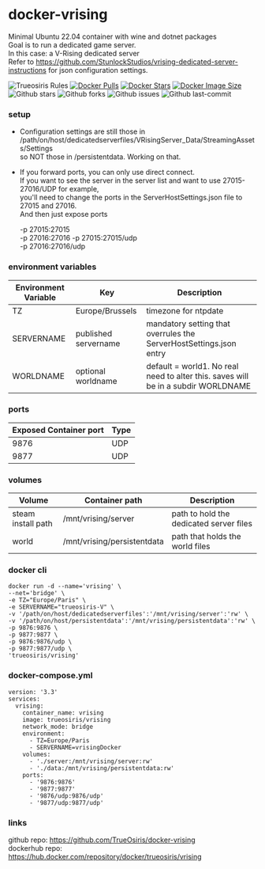 # docker-vrising<br>
Minimal Ubuntu 22.04 container with wine and dotnet packages<br>
Goal is to run a dedicated game server.<br>
In this case: a V-Rising dedicated server<br>
Refer to https://github.com/StunlockStudios/vrising-dedicated-server-instructions for json configuration settings.

![Trueosiris Rules](https://img.shields.io/badge/trueosiris-rules-f08060) 
[![Docker Pulls](https://badgen.net/docker/pulls/trueosiris/vrising?icon=docker&label=pulls)](https://hub.docker.com/r/trueosiris/vrising/) 
[![Docker Stars](https://badgen.net/docker/stars/trueosiris/vrising?icon=docker&label=stars)](https://hub.docker.com/r/trueosiris/vrising/) 
[![Docker Image Size](https://badgen.net/docker/size/trueosiris/vrising?icon=docker&label=image%20size)](https://hub.docker.com/r/trueosiris/vrising/) 
![Github stars](https://badgen.net/github/stars/trueosiris/docker-vrising?icon=github&label=stars) 
![Github forks](https://badgen.net/github/forks/trueosiris/docker-vrising?icon=github&label=forks) 
![Github issues](https://img.shields.io/github/issues/TrueOsiris/docker-vrising)
![Github last-commit](https://img.shields.io/github/last-commit/TrueOsiris/docker-vrising)

### setup
- Configuration settings are still those in /path/on/host/dedicatedserverfiles/VRisingServer_Data/StreamingAssets/Settings<br>
so NOT those in /persistentdata. Working on that.

- If you forward ports, you can only use direct connect.<br>
If you want to see the server in the server list and want to use 27015-27016/UDP for example, <br>
you'll need to change the ports in the ServerHostSettings.json file to 27015 and 27016.<br>
And then just expose ports <br>

    -p 27015:27015 \
    -p 27016:27016
    -p 27015:27015/udp \
    -p 27016:27016/udp

### environment variables

| Environment Variable | Key | Description |
| -------------------- | ---------------------------- | ------------------------------------------------------------------------------- |
| TZ | Europe/Brussels | timezone for ntpdate |
| SERVERNAME | published servername | mandatory setting that overrules the ServerHostSettings.json entry |
| WORLDNAME | optional worldname | default = world1. No real need to alter this. saves will be in a subdir WORLDNAME |

### ports

| Exposed Container port | Type |
| ---------------------- | ---- |
| 9876 | UDP |
| 9877 | UDP |

### volumes

| Volume                    | Container path                                                   | Description |
| ------------------------- | ---------------------------------------------------------------- | ----------------------------------------------- |
| steam install path    | /mnt/vrising/server | path to hold the dedicated server files |
| world | /mnt/vrising/persistentdata | path that holds the world files |

### docker cli
```terminal
docker run -d --name='vrising' \
--net='bridge' \
-e TZ="Europe/Paris" \
-e SERVERNAME="trueosiris-V" \
-v '/path/on/host/dedicatedserverfiles':'/mnt/vrising/server':'rw' \
-v '/path/on/host/persistentdata':'/mnt/vrising/persistentdata':'rw' \
-p 9876:9876 \
-p 9877:9877 \
-p 9876:9876/udp \
-p 9877:9877/udp \
'trueosiris/vrising'
```

### docker-compose.yml
```
version: '3.3'
services:
  vrising:
    container_name: vrising
    image: trueosiris/vrising
    network_mode: bridge
    environment:
      - TZ=Europe/Paris
      - SERVERNAME=vrisingDocker
    volumes:
      - './server:/mnt/vrising/server:rw'
      - './data:/mnt/vrising/persistentdata:rw'
    ports:
      - '9876:9876'
      - '9877:9877'
      - '9876/udp:9876/udp'
      - '9877/udp:9877/udp'
```

### links

github repo: https://github.com/TrueOsiris/docker-vrising <br>
dockerhub repo: https://hub.docker.com/repository/docker/trueosiris/vrising <br>


